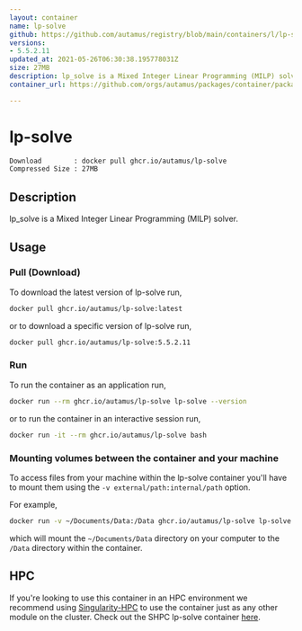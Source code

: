 ```yaml
---
layout: container
name: lp-solve
github: https://github.com/autamus/registry/blob/main/containers/l/lp-solve/spack.yaml
versions:
- 5.5.2.11
updated_at: 2021-05-26T06:30:38.195778031Z
size: 27MB
description: lp_solve is a Mixed Integer Linear Programming (MILP) solver.
container_url: https://github.com/orgs/autamus/packages/container/package/lp-solve

---
```

# lp-solve
```bash 
Download        : docker pull ghcr.io/autamus/lp-solve
Compressed Size : 27MB
```

## Description
lp_solve is a Mixed Integer Linear Programming (MILP) solver.

## Usage
### Pull (Download)
To download the latest version of lp-solve run,

```bash
docker pull ghcr.io/autamus/lp-solve:latest
```

or to download a specific version of lp-solve run,

```bash
docker pull ghcr.io/autamus/lp-solve:5.5.2.11
```
### Run
To run the container as an application run,
```bash
docker run --rm ghcr.io/autamus/lp-solve lp-solve --version
```

or to run the container in an interactive session run,
```bash
docker run -it --rm ghcr.io/autamus/lp-solve bash
```

### Mounting volumes between the container and your machine
To access files from your machine within the lp-solve container you'll have to mount them using the `-v external/path:internal/path` option.

For example,
```bash
docker run -v ~/Documents/Data:/Data ghcr.io/autamus/lp-solve lp-solve /Data/myData.csv
```
which will mount the `~/Documents/Data` directory on your computer to the `/Data` directory within the container.

## HPC
If you're looking to use this container in an HPC environment we recommend using [Singularity-HPC](https://singularity-hpc.readthedocs.io) to use the container just as any other module on the cluster. Check out the SHPC lp-solve container [here](https://singularityhub.github.io/singularity-hpc/r/ghcr.io-autamus-lp-solve/).